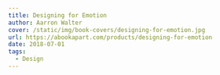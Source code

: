 ```yaml
---
title: Designing for Emotion
author: Aarron Walter 
cover: /static/img/book-covers/designing-for-emotion.jpg
url: https://abookapart.com/products/designing-for-emotion
date: 2018-07-01
tags:
  - Design
---
```

